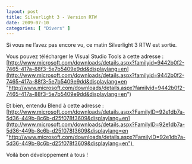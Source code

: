 ```yaml
---
layout: post
title: Silverlight 3 - Version RTW
date: 2009-07-10
categories: [ "Divers" ]
---
```


Si vous ne l’avez pas encore vu, ce matin Silverlight 3 RTW est sortie.

Vous pouvez télécharger le Visual Studio Tools à cette adresse : [http://www.microsoft.com/downloads/details.aspx?familyid=9442b0f2-7465-417a-88f3-5e7b5409e9dd&displaylang=en](http://www.microsoft.com/downloads/details.aspx?familyid=9442b0f2-7465-417a-88f3-5e7b5409e9dd&displaylang=en "http://www.microsoft.com/downloads/details.aspx?familyid=9442b0f2-7465-417a-88f3-5e7b5409e9dd&displaylang=en")

Et bien, entendu Blend à cette adresse : [http://www.microsoft.com/downloads/details.aspx?FamilyID=92e1db7a-5d36-449b-8c6b-d25f078f3609&displaylang=en](http://www.microsoft.com/downloads/details.aspx?FamilyID=92e1db7a-5d36-449b-8c6b-d25f078f3609&displaylang=en "http://www.microsoft.com/downloads/details.aspx?FamilyID=92e1db7a-5d36-449b-8c6b-d25f078f3609&displaylang=en") 

Voilà bon développement à tous !